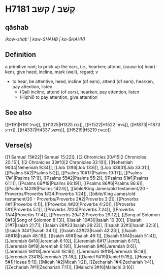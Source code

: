# H7181 קָשַׁב / קשב

## qâshab

_(kaw-shab' | kaw-SHAHB | ka-SHAHV)_

## Definition

a primitive root; to prick up the ears, i.e., hearken; attend, (cause to) hear(-ken), give heed, incline, mark (well), regard; v

- to hear, be attentive, heed, incline (of ears), attend (of ears), hearken, pay attention, listen
  - (Qal) incline, attend (of ears), hearken, pay attention, listen
  - (Hiphil) to pay attention, give attention

## See also

[[H191|H191 אויל]], [[H1325|H1325 בת]], [[H1522|H1522 גיחזי]], [[H1873|H1873 דרע]], [[H4337|H4337 מישע]], [[H5219|H5219 נכאת]]

## Verse(s)

[[1 Samuel 15#22|1 Samuel 15:22]], [[2 Chronicles 20#15|2 Chronicles 20:15]], [[2 Chronicles 33#10|2 Chronicles 33:10]], [[Nehemiah 9#34|Nehemiah 9:34]], [[Job 13#6|Job 13:6]], [[Job 33#31|Job 33:31]], [[Psalms 5#2|Psalms 5:2]], [[Psalms 10#17|Psalms 10:17]], [[Psalms 17#1|Psalms 17:1]], [[Psalms 55#2|Psalms 55:2]], [[Psalms 61#1|Psalms 61:1]], [[Psalms 66#19|Psalms 66:19]], [[Psalms 86#6|Psalms 86:6]], [[Psalms 142#6|Psalms 142:6]], [[bible/King James/old testament/20 - Proverbs/Proverbs 1#24|Proverbs 1:24]], [[bible/King James/old testament/20 - Proverbs/Proverbs 2#2|Proverbs 2:2]], [[Proverbs 4#1|Proverbs 4:1]], [[Proverbs 4#20|Proverbs 4:20]], [[Proverbs 5#1|Proverbs 5:1]], [[Proverbs 7#24|Proverbs 7:24]], [[Proverbs 17#4|Proverbs 17:4]], [[Proverbs 29#12|Proverbs 29:12]], [[Song of Solomon 8#13|Song of Solomon 8:13]], [[Isaiah 10#30|Isaiah 10:30]], [[Isaiah 21#7|Isaiah 21:7]], [[Isaiah 28#23|Isaiah 28:23]], [[Isaiah 32#3|Isaiah 32:3]], [[Isaiah 34#1|Isaiah 34:1]], [[Isaiah 42#23|Isaiah 42:23]], [[Isaiah 48#18|Isaiah 48:18]], [[Isaiah 49#1|Isaiah 49:1]], [[Isaiah 51#4|Isaiah 51:4]], [[Jeremiah 6#10|Jeremiah 6:10]], [[Jeremiah 6#17|Jeremiah 6:17]], [[Jeremiah 6#19|Jeremiah 6:19]], [[Jeremiah 8#6|Jeremiah 8:6]], [[Jeremiah 18#18|Jeremiah 18:18]], [[Jeremiah 18#19|Jeremiah 18:19]], [[Jeremiah 23#18|Jeremiah 23:18]], [[Daniel 9#19|Daniel 9:19]], [[Hosea 5#1|Hosea 5:1]], [[Micah 1#2|Micah 1:2]], [[Zechariah 1#4|Zechariah 1:4]], [[Zechariah 7#11|Zechariah 7:11]], [[Malachi 3#16|Malachi 3:16]]